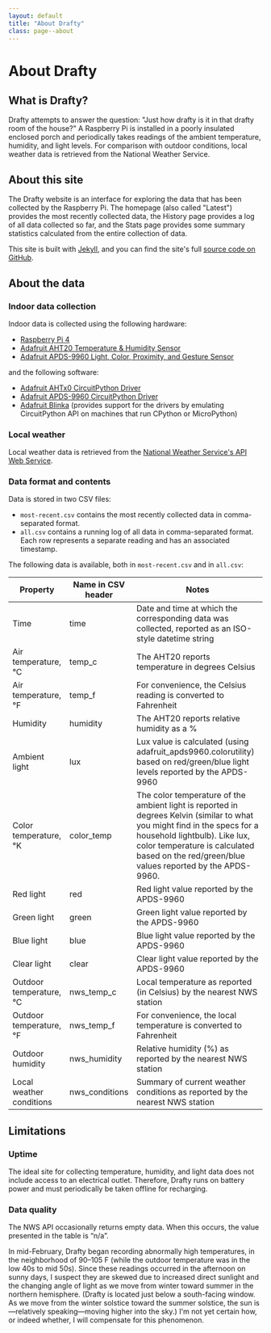 ```yaml
---
layout: default
title: "About Drafty"
class: page--about
---
```

# About Drafty

## What is Drafty?
Drafty attempts to answer the question: "Just how drafty is it in that drafty room of the house?" A Raspberry Pi is installed in a poorly insulated enclosed porch and periodically takes readings of the ambient temperature, humidity, and light levels. For comparison with outdoor conditions, local weather data is retrieved from the National Weather Service.

## About this site
The Drafty website is an interface for exploring the data that has been collected by the Raspberry Pi. The homepage (also called "Latest") provides the most recently collected data, the History page provides a log of all data collected so far, and the Stats page provides some summary statistics calculated from the entire collection of data.

This site is built with [Jekyll](https://jekyllrb.com/), and you can find the site's full [source code on GitHub](https://github.com/emilyanndavis/drafty).

## About the data
### Indoor data collection
Indoor data is collected using the following hardware:
- [Raspberry Pi 4](https://www.raspberrypi.com/products/raspberry-pi-4-model-b/)
- [Adafruit AHT20 Temperature & Humidity Sensor](https://learn.adafruit.com/adafruit-aht20)
- [Adafruit APDS-9960 Light, Color, Proximity, and Gesture Sensor](https://learn.adafruit.com/adafruit-apds9960-breakout)

and the following software:
- [Adafruit AHTx0 CircuitPython Driver](https://docs.circuitpython.org/projects/ahtx0/en/latest/)
- [Adafruit APDS-9960 CircuitPython Driver](https://docs.circuitpython.org/projects/apds9960/en/latest/)
- [Adafruit Blinka](https://pypi.org/project/Adafruit-Blinka/) (provides support for the drivers by emulating CircuitPython API on machines that run CPython or MicroPython)

### Local weather 
Local weather data is retrieved from the [National Weather Service's API Web Service](https://www.weather.gov/documentation/services-web-api).

### Data format and contents
Data is stored in two CSV files:
- `most-recent.csv` contains the most recently collected data in comma-separated format.
- `all.csv` contains a running log of all data in comma-separated format. Each row represents a separate reading and has an associated timestamp.

The following data is available, both in `most-recent.csv` and in `all.csv`:

| Property | Name in CSV header | Notes |
|-- |-- |-- |
| Time | time | Date and time at which the corresponding data was collected, reported as an ISO-style datetime string |
| Air temperature, &deg;C | temp_c | The AHT20 reports temperature in degrees Celsius | 
| Air temperature, &deg;F | temp_f  | For convenience, the Celsius reading is converted to Fahrenheit |
| Humidity | humidity | The AHT20 reports relative humidity as a % |
| Ambient light | lux | Lux value is calculated (using adafruit_apds9960.colorutility) based on red/green/blue light levels reported by the APDS-9960 |
| Color temperature, &deg;K | color_temp | The color temperature of the ambient light is reported in degrees Kelvin (similar to what you might find in the specs for a household lightbulb). Like lux, color temperature is calculated based on the red/green/blue values reported by the APDS-9960. |
| Red light | red | Red light value reported by the APDS-9960 |
| Green light | green | Green light value reported by the APDS-9960 |
| Blue light | blue | Blue light value reported by the APDS-9960 |
| Clear light | clear | Clear light value reported by the APDS-9960 |
| Outdoor temperature, &deg;C | nws_temp_c | Local temperature as reported (in Celsius) by the nearest NWS station |
| Outdoor temperature, &deg;F | nws_temp_f | For convenience, the local temperature is converted to Fahrenheit |
| Outdoor humidity | nws_humidity | Relative humidity (%) as reported by the nearest NWS station |
| Local weather conditions | nws_conditions | Summary of current weather conditions as reported by the nearest NWS station |

## Limitations
### Uptime
The ideal site for collecting temperature, humidity, and light data does not include access to an electrical outlet. Therefore, Drafty runs on battery power and must periodically be taken offline for recharging. 

### Data quality
The NWS API occasionally returns empty data. When this occurs, the value presented in the table is “n/a”. 

In mid-February, Drafty began recording abnormally high temperatures, in the neighborhood of 90–105 F (while the outdoor temperature was in the low 40s to mid 50s). Since these readings occurred in the afternoon on sunny days, I suspect they are skewed due to increased direct sunlight and the changing angle of light as we move from winter toward summer in the northern hemisphere. (Drafty is located just below a south-facing window. As we move from the winter solstice toward the summer solstice, the sun is—relatively speaking—moving higher into the sky.) I'm not yet certain how, or indeed whether, I will compensate for this phenomenon.
